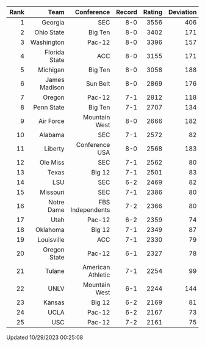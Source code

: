 | Rank  | Team                 | Conference           | Record   | Rating | Deviation |
| ---:  | ---:                 | ---:                 | ---:     | ---:   | ---:      |
| 1     | Georgia              | SEC                  | 8-0      | 3556   | 406       |
| 2     | Ohio State           | Big Ten              | 8-0      | 3402   | 171       |
| 3     | Washington           | Pac-12               | 8-0      | 3396   | 157       |
| 4     | Florida State        | ACC                  | 8-0      | 3155   | 171       |
| 5     | Michigan             | Big Ten              | 8-0      | 3058   | 188       |
| 6     | James Madison        | Sun Belt             | 8-0      | 2869   | 176       |
| 7     | Oregon               | Pac-12               | 7-1      | 2812   | 118       |
| 8     | Penn State           | Big Ten              | 7-1      | 2707   | 134       |
| 9     | Air Force            | Mountain West        | 8-0      | 2666   | 182       |
| 10    | Alabama              | SEC                  | 7-1      | 2572   | 82        |
| 11    | Liberty              | Conference USA       | 8-0      | 2568   | 183       |
| 12    | Ole Miss             | SEC                  | 7-1      | 2562   | 80        |
| 13    | Texas                | Big 12               | 7-1      | 2501   | 83        |
| 14    | LSU                  | SEC                  | 6-2      | 2469   | 82        |
| 15    | Missouri             | SEC                  | 7-1      | 2386   | 80        |
| 16    | Notre Dame           | FBS Independents     | 7-2      | 2366   | 80        |
| 17    | Utah                 | Pac-12               | 6-2      | 2359   | 74        |
| 18    | Oklahoma             | Big 12               | 7-1      | 2349   | 87        |
| 19    | Louisville           | ACC                  | 7-1      | 2330   | 79        |
| 20    | Oregon State         | Pac-12               | 6-1      | 2327   | 78        |
| 21    | Tulane               | American Athletic    | 7-1      | 2254   | 99        |
| 22    | UNLV                 | Mountain West        | 6-1      | 2244   | 144       |
| 23    | Kansas               | Big 12               | 6-2      | 2169   | 81        |
| 24    | UCLA                 | Pac-12               | 6-2      | 2167   | 73        |
| 25    | USC                  | Pac-12               | 7-2      | 2161   | 75        |

Updated 10/29/2023 00:25:08
